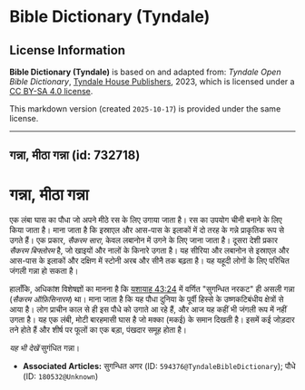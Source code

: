# Bible Dictionary (Tyndale)

## License Information

**Bible Dictionary (Tyndale)** is based on and adapted from: _Tyndale Open Bible Dictionary_, [Tyndale House Publishers](https://tyndaleopenresources.com/), 2023, which is licensed under a [CC BY-SA 4.0 license](https://creativecommons.org/licenses/by-sa/4.0/legalcode.en).

This markdown version (created `2025-10-17`) is provided under the same license.



--------------------------------

## गन्ना, मीठा गन्ना (id: 732718)

गन्ना, मीठा गन्ना
=================

एक लंबा घास का पौधा जो अपने मीठे रस के लिए उगाया जाता है। रस का उपयोग चीनी बनाने के लिए किया जाता है। माना जाता है कि इस्राएल और आस\-पास के इलाकों में दो तरह के गन्ने प्राकृतिक रूप से उगते हैं। एक प्रकार, *सैकरम सारा*, केवल लबानोन में उगने के लिए जाना जाता है। दूसरा देशी प्रकार *सैकरम बिफ्लोरम* है, जो खाइयों और नालों के किनारे उगता है। यह सीरिया और लबानोन से इस्राएल और आस\-पास के इलाकों और दक्षिण में स्टोनी अरब और सीनै तक बढ़ता है। यह यहूदी लोगों के लिए परिचित जंगली गन्ना हो सकता है।

हालाँकि, अधिकांश विशेषज्ञों का मानना ​​है कि [यशायाह 43:24](https://ref.ly/Isa43:24) में वर्णित "सुगन्धित नरकट" ही असली गन्ना (*सैकरम ऑफ़िसिनारम*) था। माना जाता है कि यह पौधा दुनिया के पूर्वी हिस्से के उष्णकटिबंधीय क्षेत्रों से आया है। लोग प्राचीन काल से ही इस पौधे को उगाते आ रहे हैं, और आज यह कहीं भी जंगली रूप में नहीं उगता है। यह एक लंबी, मोटी बारहमासी घास है जो मक्का (मकई) के समान दिखती है। इसमें कई जोड़दार तने होते हैं और शीर्ष पर फूलों का एक बड़ा, पंखदार समूह होता है।

*यह भी देखें* सुगंधित गन्ना।

* **Associated Articles:** सुगन्धित अगर (ID: `594376@TyndaleBibleDictionary`); पौधे (ID: `180532@Unknown`)

